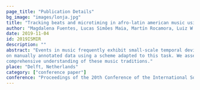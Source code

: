 ```yaml
---
page_title: "Publication Details"
bg_image: "images/lonja.jpg" 
title: "Tracking beats and microtiming in afro-latin american music using conditional random fields and deep learning"  
author: "Magdalena Fuentes, Lucas Simões Maia, Martı́n Rocamora, Luiz W. P. Biscainho, Helene C. Crayencour, Slim Essid, and Juan P. Bello"  
date: 2019-11-04 
id: 2019ISMIR
description: ""  
abstract: "Events in music frequently exhibit small-scale temporal deviations (microtiming), with respect to the underlying regular metrical grid. In some cases, as in music from the Afro-Latin American tradition, such deviations appear systematically, disclosing their structural importance in rhythmic and stylistic configuration. In this work we explore the idea of automatically and jointly tracking beats and microtiming in timekeeper instruments of Afro-Latin American music, in particular Brazilian samba and Uruguayan candombe. To that end, we propose a language model based on conditional random fields that integrates beat and onset likelihoods as observations. We derive those activations using deep neural networks and evaluate its performance
on manually annotated data using a scheme adapted to this task. We assess our approach in controlled conditions suitable for these timekeeper instruments, and study the microtiming profiles’ dependency on genre and performer, illustrating promising aspects of this technique towards a more
comprehensive understanding of these music traditions."  
place: "Delft, Netherlands"  
category: ["conference paper"]
conference: "Proceedings of the 20th Conference of the International Society for Music Information Retrieval (ISMIR 2019)"  
---
```

